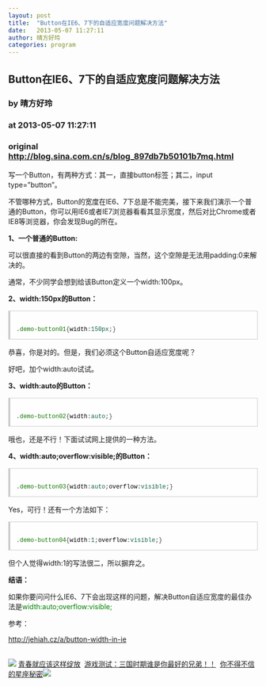 ```yaml
---
layout: post
title:  "Button在IE6、7下的自适应宽度问题解决方法"
date:   2013-05-07 11:27:11
author: 晴方好玲
categories: program
---
```


## Button在IE6、7下的自适应宽度问题解决方法
### by 晴方好玲
### at 2013-05-07 11:27:11
### original <http://blog.sina.com.cn/s/blog_897db7b50101b7mq.html>

<p>写一个Button，有两种方式：其一，直接button标签；其二，input type=”button”。</p>
<p>
不管哪种方式，Button的宽度在IE6、7下总是不能完美，接下来我们演示一个普通的Button，你可以用IE6或者IE7浏览器看看其显示宽度，然后对比Chrome或者IE8等浏览器，你会发现Bug的所在。</p>
<p><strong>1、一个普通的Button:</strong></p>

<p>可以很直接的看到Button的两边有空隙，当然，这个空隙是无法用padding:0来解决的。</p>
<p>通常，不少同学会想到给该Button定义一个width:100px。</p>
<p><strong>2、width:150px的Button：</strong></p>

<pre style="BorDer-BoTToM:rgb(204,204,204) 1px solid;BorDer-LeFT:rgb(204,204,204) 4px solid;pADDinG-BoTToM:10px;BACKGroUnD-CoLor:rgb(254,254,254);MArGin:15px 0px;pADDinG-LeFT:12px;pADDinG-riGHT:12px;FonT:100 12px/18px monaco,andale mono,courier new;WorD-WrAp:break-word;CoLor:rgb(68,68,68);WorD-BreAK:break-all;BorDer-Top:rgb(204,204,204) 1px solid;BorDer-riGHT:rgb(204,204,204) 1px solid;pADDinG-Top:10px;font-size-adjust:none;font-stretch:normal">

.<font face="Courier New"><span style="CoLor:rgb(17,119,0)">demo-button01</span>{<span style="CoLor:rgb(0,0,0)">width</span>:<span style="CoLor:rgb(17,102,68)">150px</span></font>;}
</pre>
<p>恭喜，你是对的。但是，我们必须这个Button自适应宽度呢？</p>
<p>好吧，加个width:auto试试。</p>
<p><strong>3、width:auto的Button：</strong></p>

<pre style="BorDer-BoTToM:rgb(204,204,204) 1px solid;BorDer-LeFT:rgb(204,204,204) 4px solid;pADDinG-BoTToM:10px;BACKGroUnD-CoLor:rgb(254,254,254);MArGin:15px 0px;pADDinG-LeFT:12px;pADDinG-riGHT:12px;FonT:100 12px/18px monaco,andale mono,courier new;WorD-WrAp:break-word;CoLor:rgb(68,68,68);WorD-BreAK:break-all;BorDer-Top:rgb(204,204,204) 1px solid;BorDer-riGHT:rgb(204,204,204) 1px solid;pADDinG-Top:10px;font-size-adjust:none;font-stretch:normal">

.<font face="Courier New"><span style="CoLor:rgb(17,119,0)">demo-button02</span>{<span style="CoLor:rgb(0,0,0)">width</span>:<span style="CoLor:rgb(17,102,68)">auto</span></font>;}
</pre>
<p>哦也，还是不行！下面试试网上提供的一种方法。</p>
<p><strong>4、width:auto;overflow:visible;的Button：</strong></p>

<pre style="BorDer-BoTToM:rgb(204,204,204) 1px solid;BorDer-LeFT:rgb(204,204,204) 4px solid;pADDinG-BoTToM:10px;BACKGroUnD-CoLor:rgb(254,254,254);MArGin:15px 0px;pADDinG-LeFT:12px;pADDinG-riGHT:12px;FonT:100 12px/18px monaco,andale mono,courier new;WorD-WrAp:break-word;CoLor:rgb(68,68,68);WorD-BreAK:break-all;BorDer-Top:rgb(204,204,204) 1px solid;BorDer-riGHT:rgb(204,204,204) 1px solid;pADDinG-Top:10px;font-size-adjust:none;font-stretch:normal">

.<font face="Courier New"><span style="CoLor:rgb(17,119,0)">demo-button03</span>{<span style="CoLor:rgb(0,0,0)">width</span>:<span style="CoLor:rgb(17,102,68)">auto</span>;<span style="CoLor:rgb(0,0,0)">overflow</span>:<span style="CoLor:rgb(17,102,68)">visible</span></font>;}
</pre>
<p>Yes，可行！还有一个方法如下：</p>

<pre style="BorDer-BoTToM:rgb(204,204,204) 1px solid;BorDer-LeFT:rgb(204,204,204) 4px solid;pADDinG-BoTToM:10px;BACKGroUnD-CoLor:rgb(254,254,254);MArGin:15px 0px;pADDinG-LeFT:12px;pADDinG-riGHT:12px;FonT:100 12px/18px monaco,andale mono,courier new;WorD-WrAp:break-word;CoLor:rgb(68,68,68);WorD-BreAK:break-all;BorDer-Top:rgb(204,204,204) 1px solid;BorDer-riGHT:rgb(204,204,204) 1px solid;pADDinG-Top:10px;font-size-adjust:none;font-stretch:normal">

.<font face="Courier New"><span style="CoLor:rgb(17,119,0)">demo-button04</span>{<span style="CoLor:rgb(0,0,0)">width</span>:<span style="CoLor:rgb(17,102,68)">1</span>;<span style="CoLor:rgb(0,0,0)">overflow</span>:<span style="CoLor:rgb(17,102,68)">visible</span></font>;}
</pre>
<p>但个人觉得width:1的写法很二，所以摒弃之。</p>
<p><strong>结语：</strong></p>
<p>如果你要问问什么IE6、7下会出现这样的问题，解决Button自适应宽度的最佳办法是<span style="CoLor:rgb(0,128,0)">width:auto;overflow:visible;</span></p>
<p>参考：</p>
<p><a href="http://jehiah.cz/a/button-width-in-ie">http://jehiah.cz/a/button-width-in-ie</a></p><br><img src="http://simg.sinajs.cn/blog7style/images/special/1265.gif"> <a href="http://sina.allyes.com/main/adfclick?db=sina&amp;bid=204720,469641,474922&amp;cid=0,0,0&amp;sid=473458&amp;advid=358&amp;camid=37389&amp;show=ignore&amp;url=http://qing.blog.sina.com.cn/tag/%E5%86%99%E7%9C%9F">青春就应该这样绽放</a>  <a href="http://sina.allyes.com/main/adfclick?db=sina&amp;bid=204720,469645,474926&amp;cid=0,0,0&amp;sid=473464&amp;advid=358&amp;camid=37389&amp;show=ignore&amp;url=http%3A%2F%2Funion.9173.com%2Fpub%3Fp%3D1%26u%3D1008">游戏测试：三国时期谁是你最好的兄弟！！</a>  <a href="http://sina.allyes.com/main/adfclick?db=sina&amp;bid=204720,469646,474927&amp;cid=0,0,0&amp;sid=473465&amp;advid=358&amp;camid=37389&amp;show=ignore&amp;url=http://qing.blog.sina.com.cn/tag/%E6%98%9F%E5%BA%A7">你不得不信的星座秘密</a><img src="http://sina.allyes.com/main/adfclick?db=sina&amp;bid=204720,470173,475454&amp;cid=0,0,0&amp;sid=474001&amp;advid=358&amp;camid=37389&amp;show=ignore&amp;url=http://simg.sinajs.cn/blog7style/images/common/sg_trans.gif?t=7">
